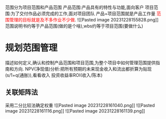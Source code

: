 范围分为项目范围和产品范围
产品范围:产品具有的特性与功能,面向客户
项目范围:为了交付作品必须完成的工作,面对项目团队
产品+项目范围就是产品工作量
<font color="#ff0000">范围管理的目标就是及不多作业不少做</font>.
![[Pasted image 20231228155828.png]]
范围说明书约等于产品范围(做的是个啥),wbs约等于项目范围(要做什么)
# 规划范围管理
描述如何定义,确认和控制产品范围和项目范围,为整个项目中如何管理范围提供指南和方向.
NPV(净现值)分析:把所有预期的未来现金收入和流出都折算为贴现(s/1+q(通胀)),看看收入
投资收益率ROI(收入/陈本)
## 关联矩阵法
采用二分比较法确定权重
![[Pasted image 20231228161040.png]]
![[Pasted image 20231228161116.png]]
![[Pasted image 20231228161139.png]]

